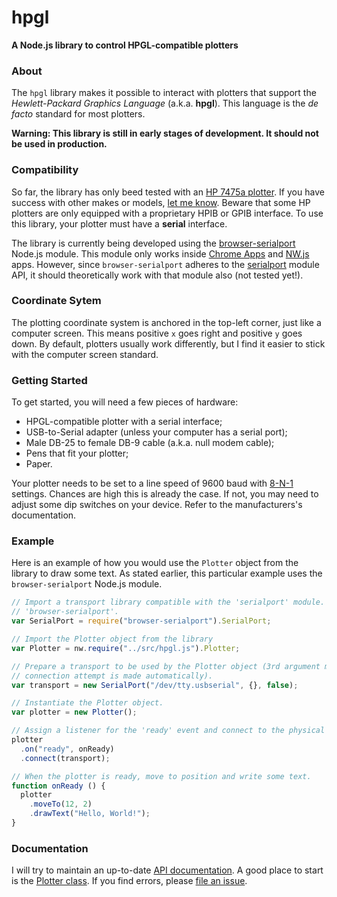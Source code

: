 # hpgl
**A Node.js library to control HPGL-compatible plotters**

### About

The `hpgl` library makes it possible to interact with plotters that support the *Hewlett-Packard 
Graphics Language* (a.k.a. **hpgl**). This language is the *de facto* standard for most plotters. 

**Warning: This library is still in early stages of development. It should not be used in production.**

### Compatibility

So far, the library has only beed tested with an 
[HP 7475a plotter](http://hpmuseum.net/display_item.php?hw=74). If you have success with other makes
or models, [let me know](https://twitter.com/jpcote). Beware that some HP plotters are only equipped 
with a proprietary HPIB or GPIB interface. To use this library, your plotter must have a **serial**
interface.

The library is currently being developed using the 
[browser-serialport](https://www.npmjs.com/package/browser-serialport) Node.js module. This module
only works inside [Chrome Apps](https://developer.chrome.com/apps/about_apps) and 
[NW.js](http://nwjs.io/) apps. However, since `browser-serialport` adheres to the
[serialport](https://www.npmjs.com/package/serialport) module API, it should theoretically work with 
that module also (not tested yet!).

### Coordinate Sytem

The plotting coordinate system is anchored in the top-left corner, just like a computer screen. 
This means positive `x` goes right and positive `y` goes down. By default, plotters usually work 
differently, but I find it easier to stick with the computer screen standard.

### Getting Started

To get started, you will need a few pieces of hardware:

- HPGL-compatible plotter with a serial interface;
- USB-to-Serial adapter (unless your computer has a serial port);
- Male DB-25 to female DB-9 cable (a.k.a. null modem cable);
- Pens that fit your plotter;
- Paper.

Your plotter needs to be set to a line speed of 9600 baud with 
[8-N-1](https://en.wikipedia.org/wiki/8-N-1) settings. Chances are high this is already the case. If
not, you may need to adjust some dip switches on your device. Refer to the manufacturers's 
documentation.

### Example

Here is an example of how you would use the `Plotter` object from the library to draw some text. 
As stated earlier, this particular example uses the `browser-serialport` Node.js module.

```javascript
// Import a transport library compatible with the 'serialport' module. In this case, we use
// 'browser-serialport'.
var SerialPort = require("browser-serialport").SerialPort;

// Import the Plotter object from the library
var Plotter = nw.require("../src/hpgl.js").Plotter;

// Prepare a transport to be used by the Plotter object (3rd argument must be 'false' so no
// connection attempt is made automatically).
var transport = new SerialPort("/dev/tty.usbserial", {}, false);

// Instantiate the Plotter object.
var plotter = new Plotter();

// Assign a listener for the 'ready' event and connect to the physical device.
plotter
  .on("ready", onReady)
  .connect(transport);

// When the plotter is ready, move to position and write some text.
function onReady () {
  plotter
    .moveTo(12, 2)
    .drawText("Hello, World!");
}
```
### Documentation

I will try to maintain an up-to-date [API documentation](https://cotejp.github.io/hpgl/). A good 
place to start is the [Plotter class](https://cotejp.github.io/hpgl/Plotter.html). If you find 
errors, please [file an issue](https://github.com/cotejp/hpgl/issues).
